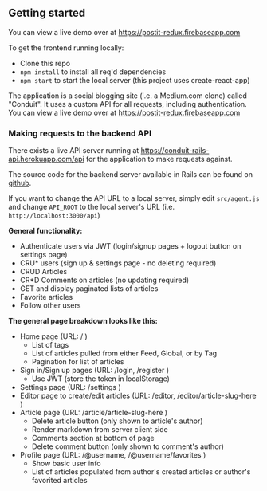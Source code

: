 ## Getting started

You can view a live demo over at https://postit-redux.firebaseapp.com

To get the frontend running locally:

- Clone this repo
- `npm install` to install all req'd dependencies
- `npm start` to start the local server (this project uses create-react-app)


The application is a social blogging site (i.e. a Medium.com clone) called "Conduit". It uses a custom API for all requests, including authentication. You can view a live demo over at https://postit-redux.firebaseapp.com

### Making requests to the backend API
There exists a live API server running at https://conduit-rails-api.herokuapp.com/api for the application to make requests against.

The source code for the backend server available in Rails can be found on [github](https://github.com/alagram/conduit-api).

If you want to change the API URL to a local server, simply edit `src/agent.js` and change `API_ROOT` to the local server's URL (i.e. `http://localhost:3000/api`)

**General functionality:**

- Authenticate users via JWT (login/signup pages + logout button on settings page)
- CRU* users (sign up & settings page - no deleting required)
- CRUD Articles
- CR*D Comments on articles (no updating required)
- GET and display paginated lists of articles
- Favorite articles
- Follow other users

**The general page breakdown looks like this:**

- Home page (URL: / )
    - List of tags
    - List of articles pulled from either Feed, Global, or by Tag
    - Pagination for list of articles
- Sign in/Sign up pages (URL: /login, /register )
    - Use JWT (store the token in localStorage)
- Settings page (URL: /settings )
- Editor page to create/edit articles (URL: /editor, /editor/article-slug-here )
- Article page (URL: /article/article-slug-here )
    - Delete article button (only shown to article's author)
    - Render markdown from server client side
    - Comments section at bottom of page
    - Delete comment button (only shown to comment's author)
- Profile page (URL: /@username, /@username/favorites )
    - Show basic user info
    - List of articles populated from author's created articles or author's favorited articles

<br />
